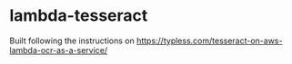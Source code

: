 # lambda-tesseract

Built following the instructions on https://typless.com/tesseract-on-aws-lambda-ocr-as-a-service/

